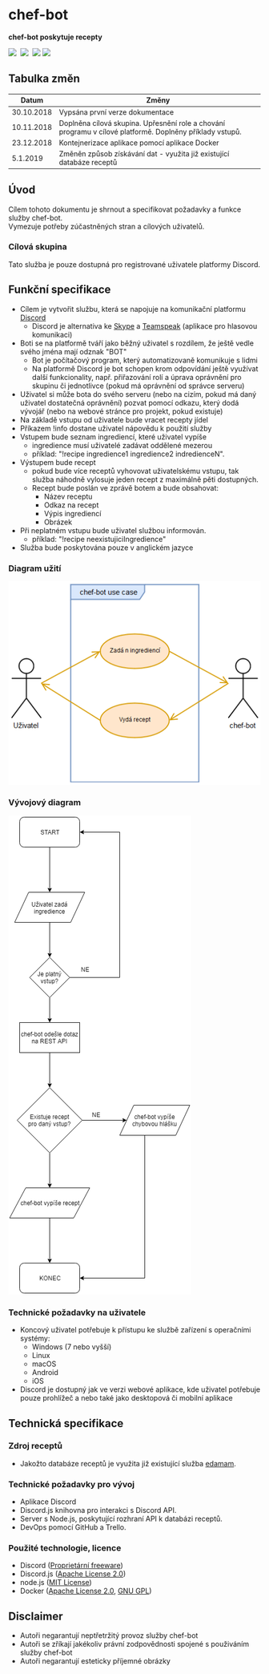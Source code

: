 # chef-bot
**chef-bot poskytuje recepty**

<img src="https://discordapp.com/assets/e4923594e694a21542a489471ecffa50.svg"  height="70" /> 
<img src="https://upload.wikimedia.org/wikipedia/commons/d/d9/Node.js_logo.svg" height="70" /> 
<img src="https://discord.js.org/static/logo.svg" height="70" />
<img src="https://cdn.freebiesupply.com/logos/large/2x/docker-logo-png-transparent.png" height="70">

## Tabulka změn
|Datum|Změny|
|---|---|
|30.10.2018|Vypsána první verze dokumentace|
|10.11.2018|Doplněna cílová skupina. Upřesnění role a chování programu v cílové platformě. Doplněny příklady vstupů.|
|23.12.2018|Kontejnerizace aplikace pomocí aplikace Docker|
|5.1.2019|Změněn způsob získávání dat - využita již existující databáze receptů|

## Úvod
Cílem tohoto dokumentu je shrnout a specifikovat požadavky a funkce služby chef-bot.\
Vymezuje potřeby zúčastněných stran a cílových uživatelů.

### Cílová skupina
Tato služba je pouze dostupná pro registrované uživatele platformy Discord.

## Funkční specifikace
* Cílem je vytvořit službu, která se napojuje na komunikační platformu [Discord](https://discordapp.com/)
    * Discord je alternativa ke [Skype](https://www.skype.com/) a [Teamspeak](https://www.teamspeak.com/) (aplikace pro hlasovou komunikaci)
* Boti se na platformě tváří jako běžný uživatel s rozdílem, že ještě vedle svého jména mají odznak "BOT"
    * Bot je počítačový program, který automatizovaně komunikuje s lidmi
    * Na platformě Discord je bot schopen krom odpovídání ještě využívat další funkcionality, např. přiřazování rolí a úprava oprávnění pro skupinu či jednotlivce (pokud má oprávnění od správce serveru)
* Uživatel si může bota do svého serveru (nebo na cizím, pokud má daný uživatel dostatečná oprávnění) pozvat pomocí odkazu, který dodá vývojář (nebo na webové stránce pro projekt, pokud existuje)
* Na základě vstupu od uživatele bude vracet recepty jídel
* Příkazem !info dostane uživatel nápovědu k použití služby
* Vstupem bude seznam ingrediencí, které uživatel vypíše
    * ingredience musí uživatelé zadávat oddělené mezerou
    * příklad: "!recipe ingredience1 ingredience2 indredienceN".
* Výstupem bude recept
    * pokud bude více receptů vyhovovat uživatelskému vstupu, tak služba náhodně vylosuje jeden recept z maximálně pěti dostupných.
    * Recept bude poslán ve zprávě botem a bude obsahovat:
        * Název receptu
        * Odkaz na recept        
        * Výpis ingrediencí
        * Obrázek 
* Při neplatném vstupu bude uživatel službou informován.
    * příklad: "!recipe neexistujiciIngredience"
* Služba bude poskytována pouze v anglickém jazyce

### Diagram užití
![Diagram užití](./media/use_case_diagram.png)
### Vývojový diagram
![Vývojový diagram](./media/flowchart.png)

### Technické požadavky na uživatele
* Koncový uživatel potřebuje k přístupu ke službě zařízení s operačními systémy:
    * Windows (7 nebo vyšší)
    * Linux
    * macOS
    * Android
    * iOS
* Discord je dostupný jak ve verzi webové aplikace, kde uživatel potřebuje pouze prohlížeč a nebo také jako desktopová či mobilní aplikace

## Technická specifikace
### Zdroj receptů
* Jakožto databáze receptů je využita již existující služba [edamam](https://www.edamam.com/).

### Technické požadavky pro vývoj
* Aplikace Discord
* Discord.js knihovna pro interakci s Discord API.
* Server s Node.js, poskytující rozhraní API k databázi receptů.
* DevOps pomocí GitHub a Trello.

### Použité technologie, licence
* Discord ([Proprietární freeware](https://discordapp.com/licenses))
* Discord.js ([Apache License 2.0](https://www.apache.org/licenses/LICENSE-2.0))
* node.js ([MIT License](https://opensource.org/licenses/MIT))
* Docker ([Apache License 2.0](https://www.apache.org/licenses/LICENSE-2.0), [GNU GPL](https://www.gnu.org/licenses/gpl.html))

## Disclaimer
* Autoři negarantují neptřetržitý provoz služby chef-bot
* Autoři se zříkají jakékoliv právní zodpovědnosti spojené s použiváním služby chef-bot
* Autoři negarantují esteticky příjemné obrázky